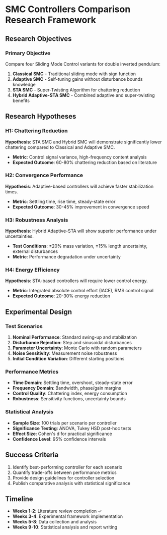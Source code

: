 # SMC Controllers Comparison Research Framework

## Research Objectives

### Primary Objective
Compare four Sliding Mode Control variants for double inverted pendulum:
1. **Classical SMC** - Traditional sliding mode with sign function
2. **Adaptive SMC** - Self-tuning gains without disturbance bounds knowledge
3. **STA SMC** - Super-Twisting Algorithm for chattering reduction
4. **Hybrid Adaptive-STA SMC** - Combined adaptive and super-twisting benefits

## Research Hypotheses

### H1: Chattering Reduction
**Hypothesis**: STA SMC and Hybrid SMC will demonstrate significantly lower chattering compared to Classical and Adaptive SMC.
- **Metric**: Control signal variance, high-frequency content analysis
- **Expected Outcome**: 60-80% chattering reduction based on literature

### H2: Convergence Performance
**Hypothesis**: Adaptive-based controllers will achieve faster stabilization times.
- **Metric**: Settling time, rise time, steady-state error
- **Expected Outcome**: 30-45% improvement in convergence speed

### H3: Robustness Analysis
**Hypothesis**: Hybrid Adaptive-STA will show superior performance under uncertainties.
- **Test Conditions**: ±20% mass variation, ±15% length uncertainty, external disturbances
- **Metric**: Performance degradation under uncertainty

### H4: Energy Efficiency
**Hypothesis**: STA-based controllers will require lower control energy.
- **Metric**: Integrated absolute control effort (IACE), RMS control signal
- **Expected Outcome**: 20-30% energy reduction

## Experimental Design

### Test Scenarios
1. **Nominal Performance**: Standard swing-up and stabilization
2. **Disturbance Rejection**: Step and sinusoidal disturbances
3. **Parameter Uncertainty**: Monte Carlo with random parameters
4. **Noise Sensitivity**: Measurement noise robustness
5. **Initial Condition Variation**: Different starting positions

### Performance Metrics
- **Time Domain**: Settling time, overshoot, steady-state error
- **Frequency Domain**: Bandwidth, phase/gain margins
- **Control Quality**: Chattering index, energy consumption
- **Robustness**: Sensitivity functions, uncertainty bounds

### Statistical Analysis
- **Sample Size**: 100 trials per scenario per controller
- **Significance Testing**: ANOVA, Tukey HSD post-hoc tests
- **Effect Size**: Cohen's d for practical significance
- **Confidence Level**: 95% confidence intervals

## Success Criteria
1. Identify best-performing controller for each scenario
2. Quantify trade-offs between performance metrics
3. Provide design guidelines for controller selection
4. Publish comparative analysis with statistical significance

## Timeline
- **Weeks 1-2**: Literature review completion ✓
- **Weeks 3-4**: Experimental framework implementation
- **Weeks 5-8**: Data collection and analysis
- **Weeks 9-10**: Statistical analysis and report writing